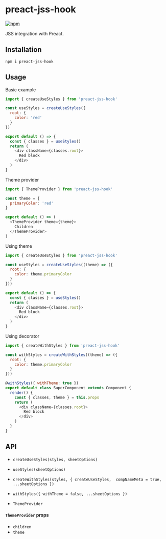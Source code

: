 # preact-jss-hook

[![npm](https://img.shields.io/npm/v/preact-jss-hook.svg)](https://www.npmjs.com/package/preact-jss-hook)

JSS integration with Preact.

## Installation
  
```
npm i preact-jss-hook
```

## Usage

Basic example

```javascript
import { createUseStyles } from 'preact-jss-hook'

const useStyles = createUseStyles({
  root: {
    color: 'red'
  }
})

export default () => {
  const { classes } = useStyles()
  return (
    <div className={classes.root}>
      Red block
    </div>
  )
}
```

Theme provider

```javascript
import { ThemeProvider } from 'preact-jss-hook'

const theme = {
  primaryColor: 'red'
}

export default () => (
  <ThemeProvider theme={theme}>
    Children
  </ThemeProvider>
)
```

Using theme

```javascript
import { createUseStyles } from 'preact-jss-hook'

const useStyles = createUseStyles((theme) => ({
  root: {
    color: theme.primaryColor
  }
}))

export default () => {
  const { classes } = useStyles()
  return (
    <div className={classes.root}>
      Red block
    </div>
  )
}
```

Using decorator

```javascript
import { createWithStyles } from 'preact-jss-hook'

const withStyles = createWithStyles((theme) => ({
  root: {
    color: theme.primaryColor
  }
}))

@withStyles({ withTheme: true })
export default class SuperComponent extends Component {
  render() {
    const { classes, theme } = this.props
    return (
      <div className={classes.root}>
        Red block
      </div>
    )
  }
}
```

## API

- `createUseStyles(styles, sheetOptions)`

- `useStyles(sheetOptions)`

- `createWithStyles(styles, { createUseStyles,  compNameMeta = true, ...sheetOptions })`

- `withStyles({ withTheme = false, ...sheetOptions })`

- `ThemeProvider`

#### `ThemeProvider` props

- `children`
- `theme`

